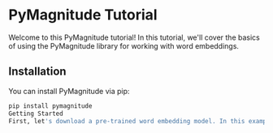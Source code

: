 # PyMagnitude Tutorial  
Welcome to this PyMagnitude tutorial! In this tutorial, we'll cover the basics of using the PyMagnitude library for working with word embeddings.  
## Installation  
You can install PyMagnitude via pip:  
```bash 
pip install pymagnitude 
Getting Started 
First, let's download a pre-trained word embedding model. In this example, we'll be using the GloVe embedding, but you can use any embedding you like. You can download the pre-trained GloVe embedding from this link.  Once you've downloaded the embedding, you can load it into your Python code using the Magnitude class:
